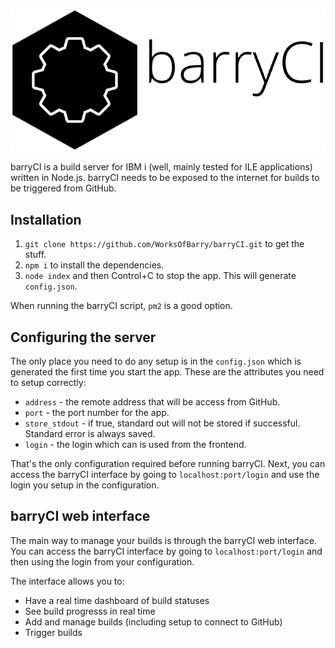 
![Alt text](./views/public/barryci.svg)

barryCI is a build server for IBM i (well, mainly tested for ILE applications) written in Node.js. barryCI needs to be exposed to the internet for builds to be triggered from GitHub.

## Installation

1. `git clone https://github.com/WorksOfBarry/barryCI.git` to get the stuff.
2. `npm i` to install the dependencies.
3. `node index` and then Control+C to stop the app. This will generate `config.json`.

When running the barryCI script, `pm2` is a good option.

## Configuring the server

The only place you need to do any setup is in the `config.json` which is generated the first time you start the app. These are the attributes you need to setup correctly:

* `address` - the remote address that will be access from GitHub.
* `port` - the port number for the app.
* `store_stdout` - if true, standard out will not be stored if successful. Standard error is always saved.
* `login` - the login which can is used from the frontend.

That's the only configuration required before running barryCI. Next, you can access the barryCI interface by going to `localhost:port/login` and use the login you setup in the configuration.

## barryCI web interface

The main way to manage your builds is through the barryCI web interface. You can access the barryCI interface by going to `localhost:port/login` and then using the login from your configuration.

The interface allows you to:

* Have a real time dashboard of build statuses
* See build progresss in real time
* Add and manage builds (including setup to connect to GitHub)
* Trigger builds